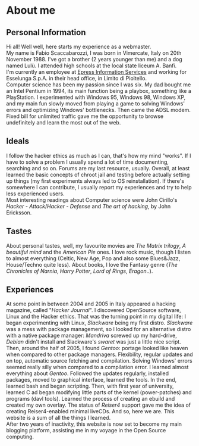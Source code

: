 # About me

<div class="row-fluid text-justify" markdown='1'>

## Personal Information
Hi all! Well well, here starts my experience as a webmaster.  
My name is Fabio Scaccabarozzi, I was born in Vimercate, Italy on 20th November 1988. I've got a brother (2 years younger than me) and a dog named Lulù. I attended high schools at the local state liceum A. Banfi.  
I'm currently an employee at <a href="http://www.epress.it" target="_blank">Epress Information Services</a> and working for Esselunga S.p.A. in their head office, in Limito di Pioltello.  
Computer science has been my passion since I was six. My dad bought me an Intel Pentium in 1994, its main function being a playbox, something like a PlayStation. I experimented with Windows 95, Windows 98, Windows XP, and my main fun slowly moved from playing a game to solving Windows' errors and optimizing Windows' bottlenecks. Then came the ADSL modem. Fixed bill for unlimited traffic gave me the opportunity to browse undefinitely and learn the most out of the web.

## Ideals
I follow the hacker ethics as much as I can, that's how my mind "works". If I have to solve a problem I usually spend a lot of time documenting, searching and so on. Forums are my last resource, usually. Overall, at least learned the basic concepts of chroot jail and testing before actually setting up things (my first experiments always led to OS reinstallation). If there's somewhere I can contribute, I usually report my experiences and try to help less experienced users.  
Most interesting readings about Computer science were John Cirillo's <cite>Hacker - Attack</cite>/<cite>Hacker - Defense</cite> and <cite>The art of hacking</cite>, by John Ericksson.

## Tastes
About personal tastes, well, my favourite movies are <cite>The Matrix trilogy</cite>, <cite>A beautiful mind</cite> and the <cite>American Pie</cite> ones. I love rock music, though I listen to almost everything (Celtic, New Age, Pop and also some Blues&amp;Jazz, House/Techno quite less). About books, I love the Fantasy genre (<cite>The Chronicles of Narnia</cite>, <cite>Harry Potter</cite>, <cite>Lord of Rings</cite>, <cite>Eragon</cite>..).

## Experiences
At some point in between 2004 and 2005 in Italy appeared a hacking magazine, called "<cite>Hacker Journal</cite>". I discovered OpenSource software, Linux and the Hacker ethics. That was the turning point in my digital life: I began experimenting with Linux, <cite>Slackware</cite> being my first distro. <cite>Slackware</cite> was a mess with package management, so I looked for an alternative distro with a native package manager: <cite>Mandriva</cite> screwed up my hard-drive, <cite>Debian</cite> didn't install and Slackware's <cite>swaret</cite> was just a little nice script.  
Then, around the half of 2005, I found <cite>Gentoo</cite>: portage looked like heaven when compared to other package managers. Flexibility, regular updates and on top, automatic source fetching and compilation. Solving Windows' errors seemed really silly when compared to a compilation error. I learned almost everything about <cite>Gentoo</cite>. Followed the updates regularly, installed packages, moved to graphical interface, learned the tools. In the end, learned bash and began scripting. Then, with first year of university, learned C ad began modifying little parts of the kernel (power-patches) and programs (davl tools). Learned the process of creating an ebuild and created my own overlay. The status of <cite>Reiser4</cite> support gave me the idea of creating Reiser4-enabled minimal liveCDs. And so, here we are. This website is a sum of all the things I learned.  
After two years of inactivity, this website is now set to become my main blogging platform, assisting me in my voyage in the Open Source computing.

</div>
